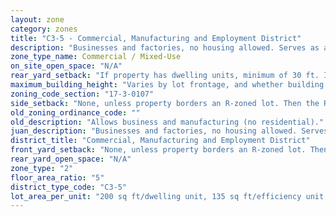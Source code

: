 ```yaml
---
layout: zone
category: zones
title: "C3-5 - Commercial, Manufacturing and Employment District"
description: "Businesses and factories, no housing allowed. Serves as a buffer between manufacturing and residential/commercial districts."
zone_type_name: Commercial / Mixed-Use
on_site_open_space: "N/A"
rear_yard_setback: "If property has dwelling units, minimum of 30 ft. If its rear property line borders the side property line of an R-zoned lot, the rear setback must equal the side setback of the R-zoned lot. If rear line borders the R lot&#39;s rear line, setback must be at least 16 ft."
maximum_building_height: "Varies by lot frontage, and whether building has ground-floor commercial space. (See 17-3-0408)"
zoning_code_section: "17-3-0107"
side_setback: "None, unless property borders an R-zoned lot. Then the R lot&#39;s front setback applies."
old_zoning_ordinance_code: ""
old_description: "Allows business and manufacturing (no residential)."
juan_description: "Businesses and factories, no housing allowed. Serves as a buffer between manufacturing and residential/commercial districts."
district_title: "Commercial, Manufacturing and Employment District"
front_yard_setback: "None, unless property borders an R-zoned lot. Then the front setback must be at least 50% of the R lot&#39;s front setback. (See 17-3-0404.)"
rear_yard_open_space: "N/A"
zone_type: "2"
floor_area_ratio: "5"
district_type_code: "C3-5"
lot_area_per_unit: "200 sq ft/dwelling unit, 135 sq ft/efficiency unit, 100 sq ft/SRO unit"
---
```

